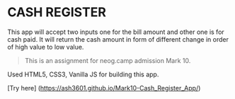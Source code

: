 # CASH REGISTER

This app will accept two inputs one for the bill amount and other one is for cash paid. It will return the cash amount in form of different change in order of high value to low value.

> This is an assignment for neog.camp admission Mark 10.

Used HTML5, CSS3, Vanilla JS for building this app.

[Try here] (https://ash3601.github.io/Mark10-Cash_Register_App/)
